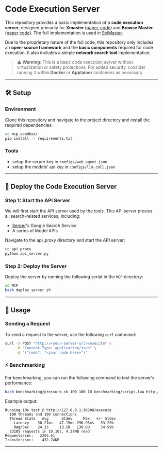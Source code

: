 # Code Execution Server

This repository provides a basic implementation of a **code execution server**, designed primarily for **Xmaster** ([paper](https://arxiv.org/abs/2507.05241), [code](https://github.com/sjtu-sai-agents/X-Master)) and **Browse Master** ([paper]() [code](https://github.com/sjtu-sai-agents/Browse-Master)). The full implementation is used in [SciMaster](https://scimaster.bohrium.com). 

Due to the proprietary nature of the full code, this repository only includes an **open-source framework** and the **basic components** required for code execution. It also includes a simple **network search tool** implementation.

> **⚠️ Warning**: This is a basic code execution server without virtualization or safety protections. For added security, consider running it within **Docker** or **Apptainer** containers as necessary.


---

## 🛠️ Setup

### Environment

Clone this repository and navigate to the project directory and install the required dependencies:

```bash
cd mcp_sandbox/
pip install -r requirements.txt
```

### Tools

- setup the serper key in `configs/web_agent.json`
- setup the models' api key in `configs/llm_call.json`



---

## 🚀 Deploy the Code Execution Server

### Step 1: Start the API Server

We will first start the API server used by the tools. This API server proxies all search-related services, including:

- [Serper](https://serper.dev/)'s Google Search Service
- A series of Model APIs

Navigate to the api_proxy directory and start the API server:
```bash
cd api_proxy
python api_server.py
```

### Step 2: Deploy the Server

Deploy the server by running the following script in the `MCP` directory:

```bash
cd MCP
bash deploy_server.sh
```

---

## 📝 Usage

### Sending a Request

To send a request to the server, use the following `curl` command:

```bash
curl -X POST "http://<your-server-url>/execute" \
     -H "Content-Type: application/json" \
     -d '{"code": "<your code here>"}'
```

### ⚡ Benchmarking

For benchmarking, you can run the following command to test the server's performance:

```bash
bash benchmarking/pressure.sh 100 100 10 benchmarking/script.lua http://127.0.0.1:30008
```

Example output:

```
Running 10s test @ http://127.0.0.1:30008/execute
  100 threads and 100 connections
  Thread Stats   Avg      Stdev     Max   +/- Stdev
    Latency    50.21ms   47.15ms 296.96ms   53.20%
    Req/Sec    24.13     13.58   130.00     54.99%
  23185 requests in 10.10s, 4.27MB read
Requests/sec:   2295.61
Transfer/sec:    432.74KB
```

---


